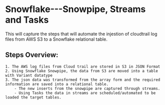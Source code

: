 # Snowflake---Snowpipe, Streams and Tasks
This will capture the steps that will automate the injestion of cloudtrail log files from AWS S3 to a Snowflake relational table.

## Steps Overview:
    1. The AWS log files from Cloud trail are stored in S3 in JSON Format
    2. Using Snowflake Snowpipe, the data from S3 are moved into a table with Variant datatype
    3. The json data was transformed from the array form and the required information are saved into a relational table. 
        - The new inserts from the snowpipe are captured through streams.
        - Using Tasks the data in streams are scheduled/automated to be loaded the target tables.

